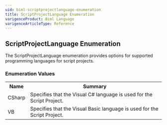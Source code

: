 ```yaml
---
uid: biml-scriptprojectlanguage-enumeration
title: ScriptProjectLanguage Enumeration
varigenceProduct: Biml Language
varigenceArticleType: Reference
---
```


## ScriptProjectLanguage Enumeration<div class="LanguageSummary"><div class ="SummaryItem">The ScriptProjectLanguage enumeration provides options for supported programming languages for script projects.</div></div><div class="EnumValueGroup">### Enumeration Values<table id="EnumValue" class="MemberList"><tbody><tr><th class="MemberNameColumnHeader">Name</th><th class="MemberSummaryColumnHeader">Summary</th></tr><tr class="cd0"><td class="MemberName">CSharp</td><td class="MemberSummary"><div class ="SummaryItem">Specifies that the Visual C# language is used for the Script Project.</div> </td></tr><tr class="cd1"><td class="MemberName">VB</td><td class="MemberSummary"><div class ="SummaryItem">Specifies that the Visual Basic language is used for the Script Project.</div> </td></tr></tbody></table></div>